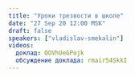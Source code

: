 ```yaml
---
title: "Уроки трезвости в школе"
date: "27 Sep 20 12:00 MSK"
draft: false
speakers: ["vladislav-smekalin"]  
videos:
  доклад: OOVhUeGPojk
  обсуждение доклада: rmair54SkkI 
---
```

